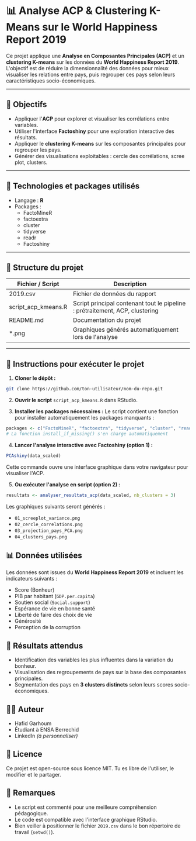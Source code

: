 # 📊 Analyse ACP & Clustering K-Means sur le World Happiness Report 2019

Ce projet applique une **Analyse en Composantes Principales (ACP)** et un **clustering K-means** sur les données du **World Happiness Report 2019**. L'objectif est de réduire la dimensionnalité des données pour mieux visualiser les relations entre pays, puis regrouper ces pays selon leurs caractéristiques socio-économiques.

---

## 🎯 Objectifs
- Appliquer l'**ACP** pour explorer et visualiser les corrélations entre variables.
- Utiliser l'interface **Factoshiny** pour une exploration interactive des résultats.
- Appliquer le **clustering K-means** sur les composantes principales pour regrouper les pays.
- Générer des visualisations exploitables : cercle des corrélations, scree plot, clusters.

---

## 🧩 Technologies et packages utilisés
- Langage : **R**
- Packages :
  - FactoMineR
  - factoextra
  - cluster
  - tidyverse
  - readr
  - Factoshiny

---

## 📁 Structure du projet
| Fichier / Script | Description |
|-------------------------------|-------------|
| 2019.csv | Fichier de données du rapport |
| script_acp_kmeans.R | Script principal contenant tout le pipeline : prétraitement, ACP, clustering |
| README.md | Documentation du projet |
| *.png | Graphiques générés automatiquement lors de l'analyse |

---

## 🚀 Instructions pour exécuter le projet
1. **Cloner le dépôt :**
```bash
git clone https://github.com/ton-utilisateur/nom-du-repo.git
```

2. **Ouvrir le script** `script_acp_kmeans.R` dans RStudio.

3. **Installer les packages nécessaires :**
Le script contient une fonction pour installer automatiquement les packages manquants :
```r
packages <- c("FactoMineR", "factoextra", "tidyverse", "cluster", "readr", "Factoshiny") 
# La fonction install_if_missing() s'en charge automatiquement
```

4. **Lancer l'analyse interactive avec Factoshiny (option 1) :**
```r
PCAshiny(data_scaled)
```
Cette commande ouvre une interface graphique dans votre navigateur pour visualiser l'ACP.

5. **Ou exécuter l'analyse en script (option 2) :**
```r
resultats <- analyser_resultats_acp(data_scaled, nb_clusters = 3)
```
Les graphiques suivants seront générés :
* `01_screeplot_variance.png`
* `02_cercle_correlations.png`
* `03_projection_pays_PCA.png`
* `04_clusters_pays.png`

## 📊 Données utilisées
Les données sont issues du **World Happiness Report 2019** et incluent les indicateurs suivants :
* Score (Bonheur)
* PIB par habitant (`GDP.per.capita`)
* Soutien social (`Social.support`)
* Espérance de vie en bonne santé
* Liberté de faire des choix de vie
* Générosité
* Perception de la corruption

## 🧠 Résultats attendus
* Identification des variables les plus influentes dans la variation du bonheur.
* Visualisation des regroupements de pays sur la base des composantes principales.
* Segmentation des pays en **3 clusters distincts** selon leurs scores socio-économiques.

## 👨‍💻 Auteur
* Hafid Garhoum
* Étudiant à ENSA Berrechid
* LinkedIn *(à personnaliser)*

## 📜 Licence
Ce projet est open-source sous licence MIT. Tu es libre de l'utiliser, le modifier et le partager.

## 📌 Remarques
* Le script est commenté pour une meilleure compréhension pédagogique.
* Le code est compatible avec l'interface graphique RStudio.
* Bien veiller à positionner le fichier `2019.csv` dans le bon répertoire de travail (`setwd()`).